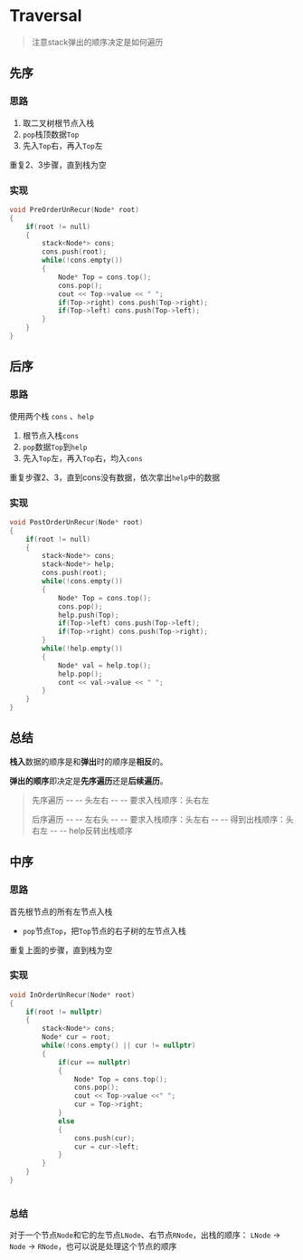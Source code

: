 # Traversal

> 注意stack弹出的顺序决定是如何遍历

## 先序

### 思路

1. 取二叉树根节点入栈
2. `pop`栈顶数据`Top`
3. 先入`Top`右，再入`Top`左

重复2、3步骤，直到栈为空

### 实现

```c++
void PreOrderUnRecur(Node* root)
{
    if(root != null)
   	{
		stack<Node*> cons;
    	cons.push(root);
    	while(!cons.empty())
    	{
        	Node* Top = cons.top();
        	cons.pop();
        	cout << Top->value << " ";
    	    if(Top->right) cons.push(Top->right);
            if(Top->left) cons.push(Top->left);
	    }
    }
}
```

## 后序

### 思路

使用两个栈 `cons` 、`help`

1. 根节点入栈`cons`
2. `pop`数据`Top`到`help`
3. 先入`Top`左，再入`Top`右，均入`cons`

重复步骤2、3，直到cons没有数据，依次拿出`help`中的数据

### 实现

```c++
void PostOrderUnRecur(Node* root)
{
    if(root != null)
    {
        stack<Node*> cons;
        stack<Node*> help;
        cons.push(root);
        while(!cons.empty())
        {
            Node* Top = cons.top();
            cons.pop();
            help.push(Top);
            if(Top->left) cons.push(Top->left);
            if(Top->right) cons.push(Top->right);
        }
        while(!help.empty())
        {
            Node* val = help.top();
            help.pop();
            cont << val->value << " ";
        }
    }
}
```

## 总结

**栈入**数据的顺序是和**弹出**时的顺序是**相反**的。

**弹出的顺序**即决定是**先序遍历**还是**后续遍历**。

> 先序遍历 -- -- 头左右 -- -- 要求入栈顺序：头右左
>
> 后序遍历 -- -- 左右头 -- -- 要求入栈顺序：头左右 -- -- 得到出栈顺序：头右左 -- -- help反转出栈顺序

## 中序

### 思路

首先根节点的所有左节点入栈

- `pop`节点`Top`，把`Top`节点的右子树的左节点入栈

重复上面的步骤，直到栈为空

### 实现

```c++
void InOrderUnRecur(Node* root)
{
    if(root != nullptr)
    {
        stack<Node*> cons;
        Node* cur = root;
        while(!cons.empty() || cur != nullptr)
        {
            if(cur == nullptr)
            {
                Node* Top = cons.top();
                cons.pop();
                cout << Top->value <<" ";
                cur = Top->right;
            }
            else
            {
                cons.push(cur);
                cur = cur->left;
            }
        }
    }
}
    
```

### 总结

对于一个节点`Node`和它的左节点`LNode`、右节点`RNode`，出栈的顺序： `LNode` -> `Node` -> `RNode`，也可以说是处理这个节点的顺序